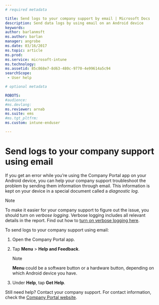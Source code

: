 ```yaml
---
# required metadata

title: Send logs to your company support by email | Microsoft Docs
description: Send data logs by using email on an Android device
keywords:
author: barlanmsftms.author: barlan
manager: angrobe
ms.date: 03/16/2017
ms.topic: article
ms.prod:
ms.service: microsoft-intune
ms.technology:
ms.assetid: 85c868e7-8d63-480c-9770-4e99614a5c94searchScope: - User help

# optional metadata

ROBOTS:  
#audience:
#ms.devlang:
ms.reviewer: arnab
ms.suite: ems
#ms.tgt_pltfrm:
ms.custom: intune-enduser

---
```



# Send logs to your company support using email

If you get an error while you’re using the Company Portal app on your Android device, you can help your company support troubleshoot the problem by sending them information through email. This information is kept on your device in a special document called a _diagnostic log_.

> [!Note]
> To make it easier for your company support to figure out the issue, you should turn on _verbose logging_. Verbose logging includes all relevant details in the report. Find out how to [turn on verbose logging here](use-verbose-logging-to-help-your-it-administrator-fix-device-issues-android.md).

To send logs to your company support using email:

1.  Open the Company Portal app.

2.  Tap **Menu** >  **Help and Feedback**.

	> [!NOTE]
	> **Menu** could be a software button or a hardware button, depending on which Android device you have.

3.  Under **Help**, tap **Get Help**.

Still need help? Contact your company support. For contact information, check the [Company Portal website](https://portal.manage.microsoft.com#HelpDeskDialog).
